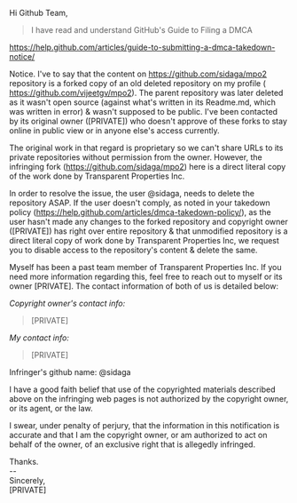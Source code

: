 Hi Github Team,

>I have read and understand GitHub's Guide to Filing a DMCA

<https://help.github.com/articles/guide-to-submitting-a-dmca-takedown-notice/>

Notice. I've to say that the content on https://github.com/sidaga/mpo2
repository
is a forked copy of an old deleted repository on my profile (
https://github.com/vijeetgv/mpo2). The parent repository was later deleted
as it wasn't open source (against what's written in its Readme.md, which
was written in error) & wasn't supposed to be public. I've been contacted
by its original owner ([PRIVATE])
who doesn't approve of these forks to stay online in public view or in
anyone else's access currently.

The original work in that regard is proprietary so we can't share URLs to
its private repositories without permission from the owner. However, the
infringing fork (https://github.com/sidaga/mpo2) here is a direct literal
copy of the work done by Transparent Properties Inc.

In order to resolve the issue, the user @sidaga, needs to delete the
repository ASAP. If the user doesn't comply, as noted in your takedown
policy (https://help.github.com/articles/dmca-takedown-policy/), as the
user hasn't made any changes to the forked repository and copyright owner
([PRIVATE]) has right over entire repository & that unmodified
repository is a direct literal copy of work done by Transparent
Properties Inc, we request you to disable access to the repository's
content & delete the same.

Myself has been a past team member of Transparent Properties Inc. If you
need more information regarding this, feel free to reach out to myself or
its owner [PRIVATE]. The contact information of both of us is detailed
below:

*Copyright owner's contact info:*
>[PRIVATE]

*My contact info:*
>[PRIVATE]

Infringer's github name: @sidaga

I have a good faith belief that use of the copyrighted materials described
above on the infringing web pages is not authorized by the copyright owner,
or its agent, or the law.

I swear, under penalty of perjury, that the information in this
notification is accurate and that I am the copyright owner, or am
authorized to act on behalf of the owner, of an exclusive right that is
allegedly infringed.

Thanks.  
\--  
Sincerely,  
[PRIVATE]
